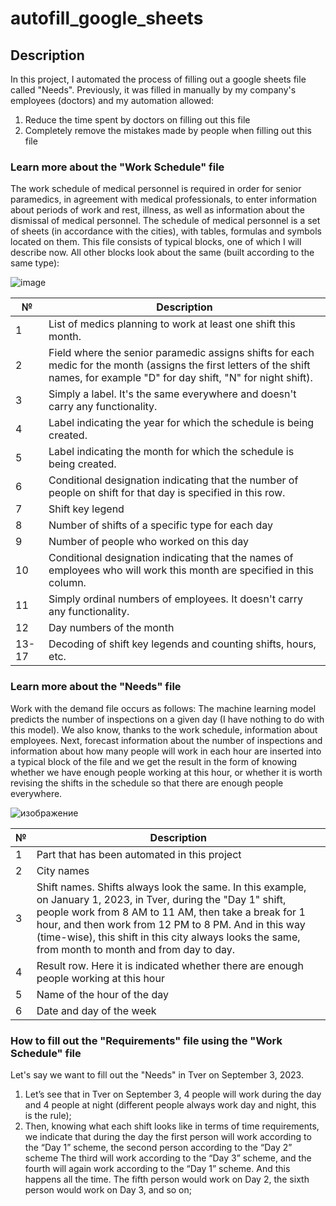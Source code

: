 # autofill_google_sheets
## Description
In this project, I automated the process of filling out a google sheets file called "Needs". Previously, it was filled in manually by my company's employees (doctors) and my automation allowed:
1. Reduce the time spent by doctors on filling out this file
2. Completely remove the mistakes made by people when filling out this file
### Learn more about the "Work Schedule" file
The work schedule of medical personnel is required in order for senior paramedics, in agreement with medical professionals, to enter information about periods of work and rest, illness, as well as information about the dismissal of medical personnel. The schedule of medical personnel is a set of sheets (in accordance with the cities), with tables, formulas and symbols located on them.
This file consists of typical blocks, one of which I will describe now. All other blocks look about the same (built according to the same type):

![image](https://github.com/CompilerCaster/autofill_google_sheets/assets/128957307/1decaf24-06a2-4e28-b7a5-45e94b3ec085)

| №  | Description                      |
|----|-----------------------------------------|
| 1  | List of medics planning to work at least one shift this month. |
| 2  | Field where the senior paramedic assigns shifts for each medic for the month (assigns the first letters of the shift names, for example "D" for day shift, "N" for night shift). |
| 3  | Simply a label. It's the same everywhere and doesn't carry any functionality. |
| 4  | Label indicating the year for which the schedule is being created. |
| 5  | Label indicating the month for which the schedule is being created. |
| 6  | Conditional designation indicating that the number of people on shift for that day is specified in this row. |
| 7  | Shift key legend |
| 8  | Number of shifts of a specific type for each day |
| 9  | Number of people who worked on this day |
| 10 | Conditional designation indicating that the names of employees who will work this month are specified in this column. |
| 11 | Simply ordinal numbers of employees. It doesn't carry any functionality. |
| 12 | Day numbers of the month |
| 13-17 | Decoding of shift key legends and counting shifts, hours, etc. |

### Learn more about the "Needs" file

Work with the demand file occurs as follows: The machine learning model predicts the number of inspections on a given day (I have nothing to do with this model). We also know, thanks to the work schedule, information about employees. Next, forecast information about the number of inspections and information about how many people will work in each hour are inserted into a typical block of the file and we get the result in the form of knowing whether we have enough people working at this hour, or whether it is worth revising the shifts in the schedule so that there are enough people everywhere.

![изображение](https://github.com/CompilerCaster/autofill_google_sheets/assets/128957307/5ac4cd13-d344-4310-9db1-ab9174edeb8e)

| №  | Description                                          |
|----|--------------------------------------------------------------|
| 1  | Part that has been automated in this project                 |
| 2  | City names                                                    |
| 3  | Shift names. Shifts always look the same. In this example, on January 1, 2023, in Tver, during the "Day 1" shift, people work from 8 AM to 11 AM, then take a break for 1 hour, and then work from 12 PM to 8 PM. And in this way (time-wise), this shift in this city always looks the same, from month to month and from day to day. |
| 4  | Result row. Here it is indicated whether there are enough people working at this hour |
| 5  | Name of the hour of the day                                   |
| 6  | Date and day of the week                                      |

### How to fill out the "Requirements" file using the "Work Schedule" file
Let's say we want to fill out the "Needs" in Tver on September 3, 2023.
1. Let’s see that in Tver on September 3, 4 people will work during the day and 4 people at night (different people always work day and night, this is the rule);
2. Then, knowing what each shift looks like in terms of time requirements, we indicate that during the day the first person will work according to the “Day 1” scheme, the second person according to the “Day 2” scheme
The third will work according to the “Day 3” scheme, and the fourth will again work according to the “Day 1” scheme. And this happens all the time. The fifth person would work on Day 2, the sixth person would work on Day 3, and so on;






